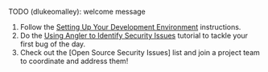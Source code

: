 TODO (dlukeomalley): welcome message

1. Follow the [Setting Up Your Development Environment]() instructions.
2. Do the [Using Angler to Identify Security Issues]() tutorial to tackle your first bug of the day.
3. Check out the [Open Source Security Issues] list and join a project team to coordinate and address them!

